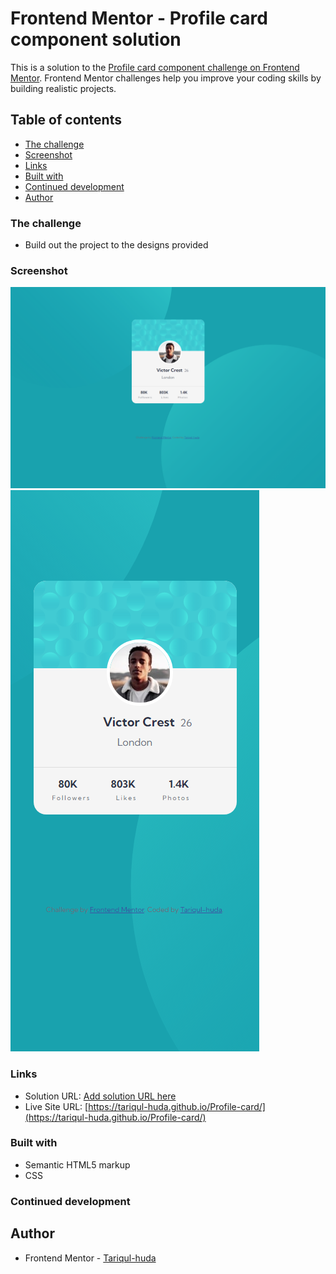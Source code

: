 # Frontend Mentor - Profile card component solution

This is a solution to the [Profile card component challenge on Frontend Mentor](https://www.frontendmentor.io/challenges/profile-card-component-cfArpWshJ). Frontend Mentor challenges help you improve your coding skills by building realistic projects. 

## Table of contents


  - [The challenge](#the-challenge)
  - [Screenshot](#screenshot)
  - [Links](#links)
  - [Built with](#built-with)
  - [Continued development](#continued-development)
  - [Author](#author)


### The challenge

- Build out the project to the designs provided

### Screenshot

![Desktop](./Desktop.png)
![Mobile](./Mobile.png)


### Links

- Solution URL: [Add solution URL here](https://your-solution-url.com)
- Live Site URL: [https://tariqul-huda.github.io/Profile-card/](https://tariqul-huda.github.io/Profile-card/)

### Built with

- Semantic HTML5 markup
- CSS 

### Continued development


## Author

- Frontend Mentor - [Tariqul-huda](https://www.frontendmentor.io/profile/Tariqul-huda)

